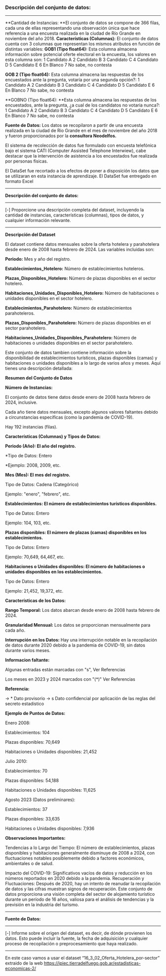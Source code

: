 ### Descripción del conjunto de datos:

------------

**Cantidad de Instancias: **El conjunto de datos se compone de 366 filas, cada una de ellas representando una observación única que hace referencia a una encuesta realizada en la ciudad de Río Grande en noviembre del año 2018.
**Características (Columnas):** El conjunto de datos cuenta con 3 columnas que representan los mismos atributos en función de distintas variables:
**GOB1 (Tipo float64):** Esta columna almacena información sobre potencial oferte electoral en la encuesta, los valores en esta columna son:
1 Candidato A
2 Candidato B
3 Candidato C
4 Candidato D
5 Candidato E
6 En Blanco
7 No sabe, no contesta


**GOB 2 (Tipo float64):** Esta columna almacena las respuestas de los encuestados ante la pregunta, votaría por una segunda opción?:
1 Candidato A
2 Candidato B
3 Candidato C
4 Candidato D
5 Candidato E
6 En Blanco
7 No sabe, no contesta


**GOBNO (Tipo float64): **Esta columna almacena las respuestas de los encuestados, ante la pregunta, ¿a cual de los candidatos no votaria nunca?:
1 Candidato A
2 Candidato B
3 Candidato C
4 Candidato D
5 Candidato E
6 En Blanco
7 No sabe, no contesta

**Fuente de Datos:** Los datos se recopilaron a partir de una encuesta realizada en la ciudad de Rio Grande en el mes de noviembre del año 2018 y fueron proporcionados por la **consultora Neodelfos.**

El sistema de recolección de datos fue formulado con encuesta telefónica bajo el sistema CATI (Computer Assisted Telephone Interwiew), cabe destacar que la intervención de asistencia a los encuestados fue realizada por personas físicas.

El DataSet fue recortado a los efectos de poner a disposición los datos que se utilizaran en esta instancia de aprendizaje.
El DataSet fue entregado en formato Excel


------------

**Descripción del conjunto de datos:**

------------

[-] Proporcione una descripción completa del dataset, incluyendo la cantidad de instancias, características (columnas), tipos de datos, y cualquier información relevante.

------------

**Descripción del Dataset**

El dataset contiene datos mensuales sobre la oferta hotelera y parahotelera desde enero de 2008 hasta febrero de 2024. Las variables incluidas son:

**Periodo:** Mes y año del registro.

**Establecimientos_Hotelero:** Número de establecimientos hoteleros.

**Plazas_Disponibles_Hotelero:** Número de plazas disponibles en el sector hotelero.

**Habitaciones_Unidades_Disponibles_Hotelero:** Número de habitaciones o unidades disponibles en el sector hotelero.

**Establecimientos_Parahotelero:** Número de establecimientos parahoteleros.

**Plazas_Disponibles_Parahotelero:** Número de plazas disponibles en el sector parahotelero.

**Habitaciones_Unidades_Disponibles_Parahotelero:** Número de habitaciones o unidades disponibles en el sector parahotelero.


Este conjunto de datos tambien contiene información sobre la disponibilidad de establecimientos turísticos, plazas disponibles (camas) y habitaciones o unidades disponibles a lo largo de varios años y meses. Aquí tienes una descripción detallada:

**Resumen del Conjunto de Datos**

**Número de Instancias:**

El conjunto de datos tiene datos desde enero de 2008 hasta febrero de 2024, inclusive.

Cada año tiene datos mensuales, excepto algunos valores faltantes debido a circunstancias específicas (como la pandemia de COVID-19).

Hay 192 instancias (filas).

**Características (Columnas) y Tipos de Datos:**

**Periodo (Año): El año del registro.**

*Tipo de Datos: Entero

*Ejemplo: 2008, 2009, etc.

**Mes (Mes): El mes del registro.**

Tipo de Datos: Cadena (Categórico)

Ejemplo: "enero", "febrero", etc.

**Establecimientos: El número de establecimientos turísticos disponibles.**

Tipo de Datos: Entero

Ejemplo: 104, 103, etc.

**Plazas disponibles: El número de plazas (camas) disponibles en los establecimientos.**

Tipo de Datos: Entero

Ejemplo: 70,649, 64,467, etc.

**Habitaciones o Unidades disponibles: El número de habitaciones o unidades disponibles en los establecimientos.**

Tipo de Datos: Entero

Ejemplo: 21,452, 19,372, etc.

**Características de los Datos:**

**Rango Temporal:** Los datos abarcan desde enero de 2008 hasta febrero de 2024.

**Granularidad Mensual:** Los datos se proporcionan mensualmente para cada año.

**Interrupción en los Datos:** Hay una interrupción notable en la recopilación de datos durante 2020 debido a la pandemia de COVID-19, sin datos durante varios meses.

**Informacion faltante:**

Algunas entradas están marcadas con "s", Ver Referencias

Los meses en 2023 y 2024 marcados con "(*)" Ver Referencias

**Referencia:**

-> * Dato provisorio 
-> s Dato confidencial por aplicación de las reglas del secreto estadístico

**Ejemplo de Puntos de Datos:**

Enero 2008:

Establecimientos: 104

Plazas disponibles: 70,649

Habitaciones o Unidades disponibles: 21,452

Julio 2010:

Establecimientos: 70

Plazas disponibles: 54,188

Habitaciones o Unidades disponibles: 11,625

Agosto 2023 (Datos preliminares):

Establecimientos: 37

Plazas disponibles: 33,635

Habitaciones o Unidades disponibles: 7,936

**Observaciones Importantes:**

Tendencias a lo Largo del Tiempo: El número de establecimientos, plazas disponibles y habitaciones generalmente disminuye de 2008 a 2024, con fluctuaciones notables posiblemente debido a factores económicos, ambientales o de salud.

Impacto del COVID-19: Significativos vacíos de datos y reducción en los números reportados en 2020 debido a la pandemia.
Recuperación y Fluctuaciones: Después de 2020, hay un intento de reanudar la recopilación de datos y las cifras muestran signos de recuperación.
Este conjunto de datos proporciona una visión completa del sector de alojamiento turístico durante un período de 16 años, valiosa para el análisis de tendencias y la previsión en la industria del turismo.

------------

**Fuente de Datos:**

------------

[-] Informe sobre el origen del dataset, es decir, de dónde provienen los datos. Esto puede incluir la fuente, la fecha de adquisición y cualquier proceso de recopilación o preprocesamiento que haya realizado.

------------

En este caso vamos a usar el dataset “16_3_02_Oferta_Hotelera_por-sector” extraido de la web https://ipiec.tierradelfuego.gob.ar/estadisticas-economicas-2/
